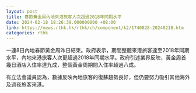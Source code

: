 ```yaml
---
layout: post
title: 春節黃金周內地來港旅客人次超過2018年同期水平
date: 2024-02-18 18:26:39.000000000 +08:00
link: https://news.rthk.hk/rthk/ch/component/k2/1740828-20240218.htm
categories: rthk
---
```


一連8日內地春節黃金周昨日結束。政府表示，期間整體來港旅客達至2018年同期水平，內地來港旅客人次更超過2018年同期水平。政府引述業界反映，黃金周首幾日酒店入住率達九成，整個黃金周期間入住率超過八成。

有立法會議員認為，數據反映內地旅客的復蘇趨勢良好，但仍要努力吸引其他海外及過夜旅客來港。
